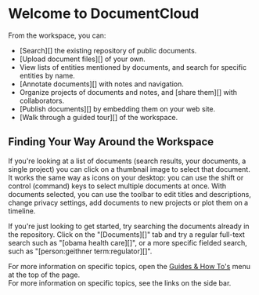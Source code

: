 # Welcome to DocumentCloud

From the workspace, you can:

  * [Search][] the existing repository of public documents.
  * [Upload document files][] of your own.
  * View lists of entities mentioned by documents, and search for specific entities by name.
  * [Annotate documents][] with notes and navigation.
  * Organize projects of documents and notes, and [share them][] with collaborators.
  * [Publish documents][] by embedding them on your web site.
  * [Walk through a guided tour][] of the workspace.


## Finding Your Way Around the Workspace

If you're looking at a list of documents (search results, your documents, a single project) you can click on a thumbnail image to select that document. It works the same way as icons on your desktop: you can use the shift or control (command) keys to select multiple documents at once. With documents selected, you can use the toolbar to edit titles and descriptions, change privacy settings, add documents to new projects or plot them on a timeline.

If you're just looking to get started, try searching the documents already in the repository. Click on the "[Documents][]" tab and try a regular full-text search such as "[obama health care][]", or a more specific fielded search, such as "[person:geithner term:regulator][]".

<div class="ajax_only">
  For more information on specific topics, open the <a href="javascript:dc.app.workspace.help.menu.open();">Guides &amp; How To's</a> menu at the top of the page.
</div>
<div class="static_only">
  For more information on specific topics, see the links on the side bar.
</div>

[what other reporters are doing with DocumentCloud]: /featured
